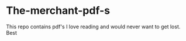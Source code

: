# The-merchant-pdf-s
This repo contains pdf's I love reading and would never want to get lost.
Best
